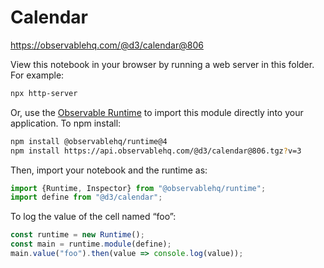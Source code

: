 # Calendar

https://observablehq.com/@d3/calendar@806

View this notebook in your browser by running a web server in this folder. For
example:

~~~sh
npx http-server
~~~

Or, use the [Observable Runtime](https://github.com/observablehq/runtime) to
import this module directly into your application. To npm install:

~~~sh
npm install @observablehq/runtime@4
npm install https://api.observablehq.com/@d3/calendar@806.tgz?v=3
~~~

Then, import your notebook and the runtime as:

~~~js
import {Runtime, Inspector} from "@observablehq/runtime";
import define from "@d3/calendar";
~~~

To log the value of the cell named “foo”:

~~~js
const runtime = new Runtime();
const main = runtime.module(define);
main.value("foo").then(value => console.log(value));
~~~
